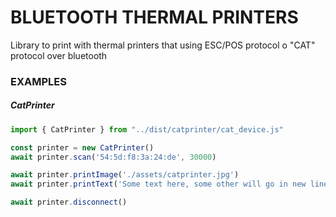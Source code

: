 # BLUETOOTH THERMAL PRINTERS 
Library to print with thermal printers that using ESC/POS protocol o "CAT" protocol over bluetooth 

### EXAMPLES
##### CatPrinter
```javascript
import { CatPrinter } from "../dist/catprinter/cat_device.js"

const printer = new CatPrinter()
await printer.scan('54:5d:f8:3a:24:de', 30000)

await printer.printImage('./assets/catprinter.jpg')
await printer.printText('Some text here, some other will go in new line')

await printer.disconnect()
```